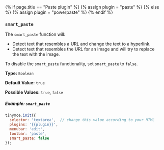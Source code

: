 {% if page.title == "Paste plugin" %}
  {% assign plugin = "paste" %}
{% else %}
  {% assign plugin = "powerpaste" %}
{% endif %}
### `smart_paste`

The `smart_paste` function will:

- Detect text that resembles a URL and change the text to a hyperlink.
- Detect text that resembles the URL for an image and will try to replace the text with the image.

To disable the `smart_paste` functionality, set `smart_paste` to `false`.

**Type:** `Boolean`

**Default Value:** `true`

**Possible Values:** `true`, `false`

##### Example: `smart_paste`

```js
tinymce.init({
  selector: 'textarea',  // change this value according to your HTML
  plugins: '{{plugin}}',
  menubar: 'edit',
  toolbar: 'paste',
  smart_paste: false
});
```
